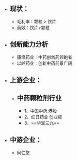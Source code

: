 - ## 现状：
	- 毛利率：颗粒 > 饮片
	- 药效：饮片>颗粒
- ## 创新能力分析
	- 康缘药业：中药创新药领跑者
	- 以岭药业：创新中药前景广阔
- ## 上游企业：
	- ## 中药颗粒剂行业
		- 1、中国中药   港股
		- 2、红日药业 创业板
		- 3、==华润三九==
- ## 中游企业：
	- 同仁堂